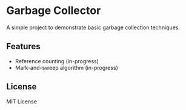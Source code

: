 # Garbage Collector

A simple project to demonstrate basic garbage collection techniques.

## Features

- Reference counting (in-progress)
- Mark-and-sweep algorithm (in-progress)

## License

MIT License
